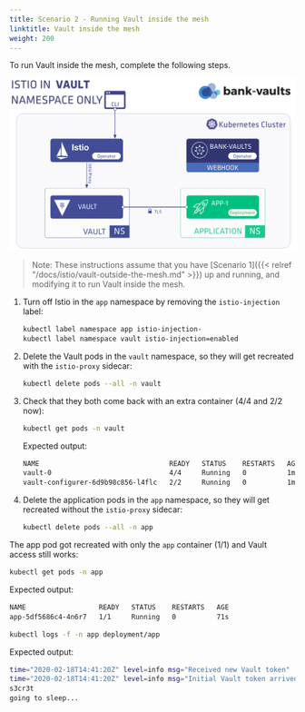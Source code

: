 ```yaml
---
title: Scenario 2 - Running Vault inside the mesh
linktitle: Vault inside the mesh
weight: 200
---
```


To run Vault inside the mesh, complete the following steps.

![Running Vault inside the Istio mesh](/img/istio_vault2.png)

> Note: These instructions assume that you have [Scenario 1]({{< relref "/docs/istio/vault-outside-the-mesh.md" >}}) up and running, and modifying it to run Vault inside the mesh.

1. Turn off Istio in the `app` namespace by removing the `istio-injection` label:

    ```bash
    kubectl label namespace app istio-injection-
    kubectl label namespace vault istio-injection=enabled
    ```

1. Delete the Vault pods in the `vault` namespace, so they will get recreated with the `istio-proxy` sidecar:

    ```bash
    kubectl delete pods --all -n vault
    ```

1. Check that they both come back with an extra container (4/4 and 2/2 now):

    ```bash
    kubectl get pods -n vault
    ```

    Expected output:

    ```bash
    NAME                                READY   STATUS    RESTARTS   AGE
    vault-0                             4/4     Running   0          1m
    vault-configurer-6d9b98c856-l4flc   2/2     Running   0          1m
    ```

1. Delete the application pods in the `app` namespace, so they will get recreated without the `istio-proxy` sidecar:

    ```bash
    kubectl delete pods --all -n app
    ```

The app pod got recreated with only the `app` container (1/1) and Vault access still works:

```bash
kubectl get pods -n app
```

Expected output:

```bash
NAME                  READY   STATUS    RESTARTS   AGE
app-5df5686c4-4n6r7   1/1     Running   0          71s
```

```bash
kubectl logs -f -n app deployment/app
```

Expected output:

```bash
time="2020-02-18T14:41:20Z" level=info msg="Received new Vault token"
time="2020-02-18T14:41:20Z" level=info msg="Initial Vault token arrived"
s3cr3t
going to sleep...
```
